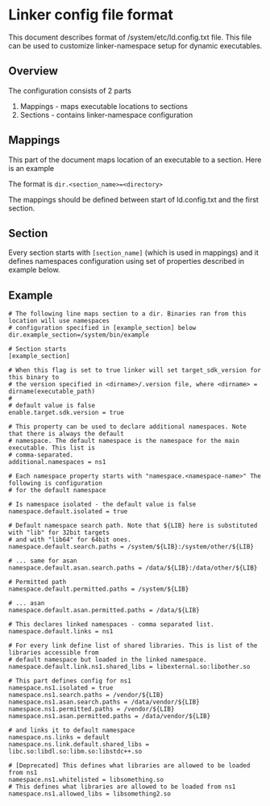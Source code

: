 # Linker config file format

This document describes format of /system/etc/ld.config.txt file. This file can be used to customize
linker-namespace setup for dynamic executables.

## Overview

The configuration consists of 2 parts
1. Mappings - maps executable locations to sections
2. Sections - contains linker-namespace configuration

## Mappings

This part of the document maps location of an executable to a section. Here is an example

The format is `dir.<section_name>=<directory>`

The mappings should be defined between start of ld.config.txt and the first section.

## Section

Every section starts with `[section_name]` (which is used in mappings) and it defines namespaces
configuration using set of properties described in example below.

## Example

```
# The following line maps section to a dir. Binaries ran from this location will use namespaces
# configuration specified in [example_section] below
dir.example_section=/system/bin/example

# Section starts
[example_section]

# When this flag is set to true linker will set target_sdk_version for this binary to
# the version specified in <dirname>/.version file, where <dirname> = dirname(executable_path)
#
# default value is false
enable.target.sdk.version = true

# This property can be used to declare additional namespaces. Note that there is always the default
# namespace. The default namespace is the namespace for the main executable. This list is
# comma-separated.
additional.namespaces = ns1

# Each namespace property starts with "namespace.<namespace-name>" The following is configuration
# for the default namespace

# Is namespace isolated - the default value is false
namespace.default.isolated = true

# Default namespace search path. Note that ${LIB} here is substituted with "lib" for 32bit targets
# and with "lib64" for 64bit ones.
namespace.default.search.paths = /system/${LIB}:/system/other/${LIB}

# ... same for asan
namespace.default.asan.search.paths = /data/${LIB}:/data/other/${LIB}

# Permitted path
namespace.default.permitted.paths = /system/${LIB}

# ... asan
namespace.default.asan.permitted.paths = /data/${LIB}

# This declares linked namespaces - comma separated list.
namespace.default.links = ns1

# For every link define list of shared libraries. This is list of the libraries accessible from
# default namespace but loaded in the linked namespace.
namespace.default.link.ns1.shared_libs = libexternal.so:libother.so

# This part defines config for ns1
namespace.ns1.isolated = true
namespace.ns1.search.paths = /vendor/${LIB}
namespace.ns1.asan.search.paths = /data/vendor/${LIB}
namespace.ns1.permitted.paths = /vendor/${LIB}
namespace.ns1.asan.permitted.paths = /data/vendor/${LIB}

# and links it to default namespace
namespace.ns.links = default
namespace.ns.link.default.shared_libs = libc.so:libdl.so:libm.so:libstdc++.so

# [Deprecated] This defines what libraries are allowed to be loaded from ns1
namespace.ns1.whitelisted = libsomething.so
# This defines what libraries are allowed to be loaded from ns1
namespace.ns1.allowed_libs = libsomething2.so
```

